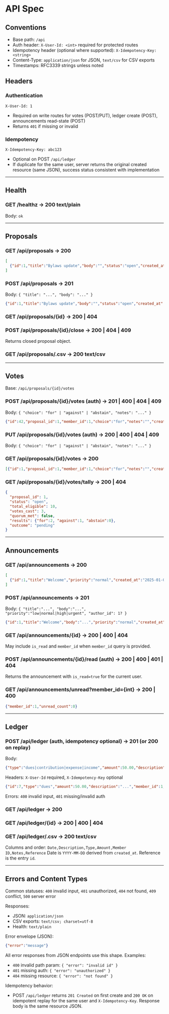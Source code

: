 # API Spec

## Conventions
- Base path: `/api`
- Auth header: `X-User-Id: <int>` required for protected routes
- Idempotency header (optional where supported): `X-Idempotency-Key: <string>`
- Content-Type: `application/json` for JSON, `text/csv` for CSV exports
- Timestamps: RFC3339 strings unless noted

## Headers

### Authentication
```
X-User-Id: 1
```
- Required on write routes for votes (POST/PUT), ledger create (POST), announcements read-state (POST)
- Returns `401` if missing or invalid

### Idempotency
```
X-Idempotency-Key: abc123
```
- Optional on POST `/api/ledger`
- If duplicate for the same user, server returns the original created resource (same JSON), success status consistent with implementation

---

## Health

### GET /healthz → 200 text/plain
Body: `ok`

---

## Proposals

### GET /api/proposals → 200
```json
[
  {"id":1,"title":"Bylaws update","body":"","status":"open","created_at":"2025-01-08T12:00:00Z"}
]
```

### POST /api/proposals → 201
Body: `{ "title": "...", "body": "..." }`
```json
{"id":1,"title":"Bylaws update","body":"","status":"open","created_at":"2025-01-08T12:00:00Z"}
```

### GET /api/proposals/{id} → 200 | 404

### POST /api/proposals/{id}/close → 200 | 404 | 409
Returns closed proposal object.

### GET /api/proposals/.csv → 200 text/csv

---

## Votes

Base: `/api/proposals/{id}/votes`

### POST /api/proposals/{id}/votes (auth) → 201 | 400 | 404 | 409
Body: `{ "choice": "for" | "against" | "abstain", "notes": "..." }`
```json
{"id":42,"proposal_id":1,"member_id":1,"choice":"for","notes":"","created_at":"2025-01-08T12:01:00Z"}
```

### PUT /api/proposals/{id}/votes (auth) → 200 | 400 | 404 | 409
Body: `{ "choice": "for" | "against" | "abstain", "notes": "..." }`

### GET /api/proposals/{id}/votes → 200
```json
[{"id":1,"proposal_id":1,"member_id":1,"choice":"for","notes":"","created_at":"2025-01-08T12:01:00Z"}]
```

### GET /api/proposals/{id}/votes/tally → 200 | 404
```json
{
  "proposal_id": 1,
  "status": "open",
  "total_eligible": 10,
  "votes_cast": 3,
  "quorum_met": false,
  "results": {"for":2, "against":1, "abstain":0},
  "outcome": "pending"
}
```

---

## Announcements

### GET /api/announcements → 200
```json
[
  {"id":1,"title":"Welcome","priority":"normal","created_at":"2025-01-08T12:00:00Z","is_read":false}
]
```

### POST /api/announcements → 201
Body: `{ "title":"...", "body":"...", "priority":"low|normal|high|urgent", "author_id": 1? }`
```json
{"id":1,"title":"Welcome","body":"...","priority":"normal","created_at":"2025-01-08T12:00:00Z","updated_at":"2025-01-08T12:00:00Z"}
```

### GET /api/announcements/{id} → 200 | 400 | 404
May include `is_read` and `member_id` when `member_id` query is provided.

### POST /api/announcements/{id}/read (auth) → 200 | 400 | 401 | 404
Returns the announcement with `is_read=true` for the current user.

### GET /api/announcements/unread?member_id={int} → 200 | 400
```json
{"member_id":1,"unread_count":0}
```

---

## Ledger

### POST /api/ledger (auth, idempotency optional) → 201 (or 200 on replay)
Body:
```json
{"type":"dues|contribution|expense|income","amount":50.00,"description":"...","notes":"..."}
```
Headers: `X-User-Id` required, `X-Idempotency-Key` optional
```json
{"id":7,"type":"dues","amount":50.00,"description":"...","member_id":1,"notes":"","created_at":"2025-01-08T12:03:00Z"}
```
Errors: `400` invalid input, `401` missing/invalid auth

### GET /api/ledger → 200

### GET /api/ledger/{id} → 200 | 400 | 404

### GET /api/ledger/.csv → 200 text/csv
Columns and order: `Date,Description,Type,Amount,Member ID,Notes,Reference`
Date is `YYYY-MM-DD` derived from `created_at`. Reference is the entry `id`.

---

## Errors and Content Types

Common statuses: `400` invalid input, `401` unauthorized, `404` not found, `409` conflict, `500` server error

Responses:
- JSON: `application/json`
- CSV exports: `text/csv; charset=utf-8`
- Health: `text/plain`

Error envelope (JSON):
```json
{"error":"message"}
```
All error responses from JSON endpoints use this shape. Examples:
- `400` invalid path param: `{ "error": "invalid id" }`
- `401` missing auth: `{ "error": "unauthorized" }`
- `404` missing resource: `{ "error": "not found" }`

Idempotency behavior:
- POST `/api/ledger` returns `201 Created` on first create and `200 OK` on idempotent replay for the same user and `X-Idempotency-Key`. Response body is the same resource JSON.
